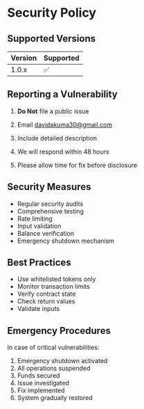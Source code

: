 # Security Policy

## Supported Versions

| Version | Supported          |
| ------- | ------------------ |
| 1.0.x   | :white_check_mark: |

## Reporting a Vulnerability

1. **Do Not** file a public issue
2. Email davidakuma30@gmail.com

3. Include detailed description
4. We will respond within 48 hours
5. Please allow time for fix before disclosure

## Security Measures

- Regular security audits
- Comprehensive testing
- Rate limiting
- Input validation
- Balance verification
- Emergency shutdown mechanism

## Best Practices

- Use whitelisted tokens only
- Monitor transaction limits
- Verify contract state
- Check return values
- Validate inputs

## Emergency Procedures

In case of critical vulnerabilities:

1. Emergency shutdown activated
2. All operations suspended
3. Funds secured
4. Issue investigated
5. Fix implemented
6. System gradually restored
